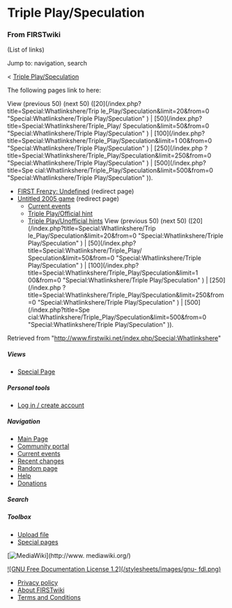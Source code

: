 # Triple Play/Speculation

### From FIRSTwiki

(List of links)

Jump to: navigation, search

&lt; [Triple
Play/Speculation](/index.php?title=Triple_Play/Speculation&redirect=no "Triple
Play/Speculation" )  

The following pages link to here:

View (previous 50) (next 50) ([20](/index.php?title=Special:Whatlinkshere/Trip
le_Play/Speculation&limit=20&from=0 "Special:Whatlinkshere/Triple
Play/Speculation" ) | [50](/index.php?title=Special:Whatlinkshere/Triple_Play/
Speculation&limit=50&from=0 "Special:Whatlinkshere/Triple Play/Speculation" )
| [100](/index.php?title=Special:Whatlinkshere/Triple_Play/Speculation&limit=1
00&from=0 "Special:Whatlinkshere/Triple Play/Speculation" ) | [250](/index.php
?title=Special:Whatlinkshere/Triple_Play/Speculation&limit=250&from=0
"Special:Whatlinkshere/Triple Play/Speculation" ) | [500](/index.php?title=Spe
cial:Whatlinkshere/Triple_Play/Speculation&limit=500&from=0
"Special:Whatlinkshere/Triple Play/Speculation" )).

  * [FIRST Frenzy: Undefined](/index.php?title=FIRST_Frenzy:_Undefined&redirect=no "FIRST Frenzy: Undefined" ) (redirect page) 
  * [Untitled 2005 game](/index.php?title=Untitled_2005_game&redirect=no "Untitled 2005 game" ) (redirect page) 
    * [Current events](/index.php/Current_events "Current events" )
    * [Triple Play/Official hint](/index.php/Triple_Play/Official_hint "Triple Play/Official hint" )
    * [Triple Play/Unofficial hints](/index.php/Triple_Play/Unofficial_hints "Triple Play/Unofficial hints" )
View (previous 50) (next 50) ([20](/index.php?title=Special:Whatlinkshere/Trip
le_Play/Speculation&limit=20&from=0 "Special:Whatlinkshere/Triple
Play/Speculation" ) | [50](/index.php?title=Special:Whatlinkshere/Triple_Play/
Speculation&limit=50&from=0 "Special:Whatlinkshere/Triple Play/Speculation" )
| [100](/index.php?title=Special:Whatlinkshere/Triple_Play/Speculation&limit=1
00&from=0 "Special:Whatlinkshere/Triple Play/Speculation" ) | [250](/index.php
?title=Special:Whatlinkshere/Triple_Play/Speculation&limit=250&from=0
"Special:Whatlinkshere/Triple Play/Speculation" ) | [500](/index.php?title=Spe
cial:Whatlinkshere/Triple_Play/Speculation&limit=500&from=0
"Special:Whatlinkshere/Triple Play/Speculation" )).

Retrieved from "<http://www.firstwiki.net/index.php/Special:Whatlinkshere>"

##### Views

  * [Special Page](/index.php/Special:Whatlinkshere/Triple_Play/Speculation)

##### Personal tools

  * [Log in / create account](/index.php?title=Special:Userlogin&returnto=Special:Whatlinkshere)

[](/index.php/Main_Page "Main Page" )

##### Navigation

  * [Main Page](/index.php/Main_Page)
  * [Community portal](/index.php/FIRSTwiki:Community_portal)
  * [Current events](/index.php/Current_events)
  * [Recent changes](/index.php/Special:Recentchanges)
  * [Random page](/index.php/Special:Random)
  * [Help](/index.php/Help:Contents)
  * [Donations](/index.php/FIRSTwiki:Site_support)

##### Search



##### Toolbox

  * [Upload file](/index.php/Special:Upload)
  * [Special pages](/index.php/Special:Specialpages)

[![MediaWiki](/skins/common/images/poweredby_mediawiki_88x31.png)](http://www.
mediawiki.org/)

[![GNU Free Documentation License 1.2](/stylesheets/images/gnu-
fdl.png)](http://www.gnu.org/copyleft/fdl.html)

  * [Privacy policy](/index.php/FIRSTwiki:Privacy_policy "FIRSTwiki:Privacy policy" )
  * [About FIRSTwiki](/index.php/FIRSTwiki:About "FIRSTwiki:About" )
  * [Terms and Conditions](/index.php/FIRSTwiki:Terms_and_conditions "FIRSTwiki:Terms and conditions" )

